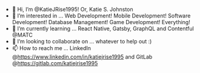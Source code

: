 - 👋 Hi, I’m @KatieJRise1995! Or, Katie S. Johnston
- 👀 I’m interested in ... Web Development! Mobile Development! Software Development! Database Management! Game Development! Everything!
- 🌱 I’m currently learning ... React Native, Gatsby, GraphQL and Contentful @MATC
- 💞️ I’m looking to collaborate on ... whatever to help out :) 
- 📫 How to reach me ... LinkedIn @https://www.linkedin.com/in/katiejrise1995 and GitLab @https://gitlab.com/katiejrise1995

<!---
KatieJRise1995/KatieJRise1995 is a ✨ special ✨ repository because its `README.md` (this file) appears on your GitHub profile.
You can click the Preview link to take a look at your changes.
--->
